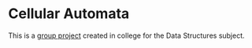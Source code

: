 # Cellular Automata
This is a [group project](https://github.com/Henrriky/TASK-CELLULAR-AUTOMATA) created in college for the Data Structures subject. 
